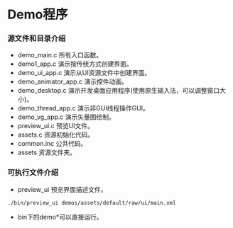 # Demo程序

### 源文件和目录介绍

* demo\_main.c 所有入口函数。
* demo1\_app.c 演示按传统方式创建界面。
* demo\_ui\_app.c 演示从UI资源文件中创建界面。
* demo\_animator\_app.c 演示控件动画。 
* demo\_desktop.c  演示开发桌面应用程序(使用原生输入法，可以调整窗口大小)。
* demo\_thread\_app.c 演示非GUI线程操作GUI。
* demo\_vg\_app.c 演示矢量图绘制。
* preview\_ui.c 预览UI文件。
* assets.c 资源初始化代码。
* common.inc 公共代码。
* assets 资源文件夹。

### 可执行文件介绍

* preview\_ui 预览界面描述文件。

```
./bin/preview_ui demos/assets/default/raw/ui/main.xml
```

* bin下的demo*可以直接运行。

